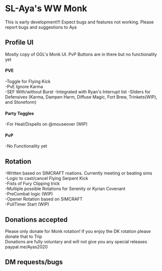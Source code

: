 # SL-Aya's WW Monk

This is early development!!! Expect bugs and features not working. Please report bugs and suggestions to Aya

## **Profile UI**
Mostly copy of GGL's Monk UI. PvP Buttons are in there but no functionality yet

####  **PVE**
 -Toggle for Flying Kick\
 -PvE Ignore Karma\
 -SEF With/without Burst
 -Integrated with Ryan's Interrupt list
 -Sliders for Defensives (Karma, Dampen Harm, Diffuse Magic, Fort Brew, Trinkets(WIP), and Stoneform)
  
####  **Party Toggles**
  -For Heal/Dispells  on @mouseover (WIP)
  
####  **PvP**
  -No Functionality yet
  
## **Rotation**
-Written based on SIMCRAFT roations. Currently meeting or beating sims\
-Logic to cast/cancel Flying Serpent Kick\
-Fists of Fury Clipping trick\
-Multiple possible Rotations for Serenity or Kyrian Covenant\
-PreCombat logic (WIP)\
-Opener Rotation based on SIMCRAFT\
-PullTimer Start (WIP)

## **Donations accepted**
Please only donate for Monk rotation! If you enjoy the DK rotation please donate that to Trip\
Donations are fully voluntary and will not give you any special releases\
paypal.me/Ayas2020

## DM requests/bugs

